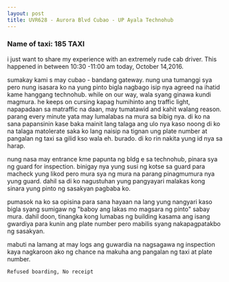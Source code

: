 ```yaml
---
layout: post
title: UVR628 - Aurora Blvd Cubao - UP Ayala Technohub
---
```


### Name of taxi: 185 TAXI


i just want to share my experience with an extremely rude cab driver. This happened in between 10:30 -11:00 am today, October 14,2016.

sumakay kami s may cubao - bandang gateway. nung una tumanggi sya pero nung isasara ko na yung pinto bigla nagbago isip nya agreed na ihatid kame hanggang technohub. while on our way, wala syang ginawa kundi magmura. he keeps on cursing kapag humihinto ang traffic light, napapadaan sa matraffic na daan, may tumatawid and kahit walang reason. parang every minute yata may lumalabas na mura sa bibig nya. di ko na sana papansinin kase baka mainit lang talaga ang ulo nya kaso noong di ko na talaga matolerate saka ko lang naisip na tignan ung plate number at pangalan ng taxi sa gilid kso wala eh. burado. di ko rin nakita yung id nya sa harap.

nung nasa may entrance kme papunta ng bldg e sa technohub, pinara sya ng guard for inspection.  binigay nya yung susi ng kotse sa guard para macheck yung likod pero mura sya ng mura na parang pinagmumura nya yung guard. dahil sa di ko nagustuhan yung pangyayari malakas kong sinara yung pinto ng sasakyan pagbaba ko.

pumasok na ko sa opisina para sana hayaan na lang yung nangyari kaso bigla syang sumigaw ng "baboy ang lakas mo magsara ng pinto" sabay mura. dahil doon, tinangka kong lumabas ng building kasama ang isang gwardiya para kunin ang plate number pero mabilis  syang nakapagpatakbo ng sasakyan.

mabuti na lamang at may logs ang guwardia na nagsagawa ng inspection kaya nagkaroon ako ng chance na makuha ang pangalan ng taxi at plate number. 

```Refused boarding, No receipt```
